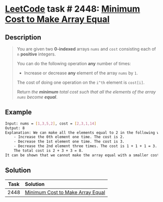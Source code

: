 # [LeetCode][leetcode] task # 2448: [Minimum Cost to Make Array Equal][task]

Description
-----------

> You are given two **0-indexed** arrays `nums` and `cost` consisting each of `n` **positive** integers.
> 
> You can do the following operation **any** number of times:
> * Increase or decrease **any** element of the array `nums` by `1`.
>
> The cost of doing one operation on the `i^th` element is `cost[i]`.
> 
> Return _the **minimum** total cost such that all the elements of the array `nums` become **equal**_.

Example
-------


```sh
Input: nums = [1,3,5,2], cost = [2,3,1,14]
Output: 8
Explanation: We can make all the elements equal to 2 in the following way:
    - Increase the 0th element one time. The cost is 2.
    - Decrease the 1st element one time. The cost is 3.
    - Decrease the 2nd element three times. The cost is 1 + 1 + 1 = 3.
    The total cost is 2 + 3 + 3 = 8.
It can be shown that we cannot make the array equal with a smaller cost.
```

Solution
--------

| Task | Solution                                     |
|:----:|:---------------------------------------------|
| 2448 | [Minimum Cost to Make Array Equal][solution] |


[leetcode]: <http://leetcode.com/>
[task]: <https://leetcode.com/problems/minimum-cost-to-make-array-equal/>
[solution]: <https://github.com/wellaxis/praxis-leetcode/blob/main/src/main/java/com/witalis/praxis/leetcode/task/h25/p2448/option/Practice.java>
